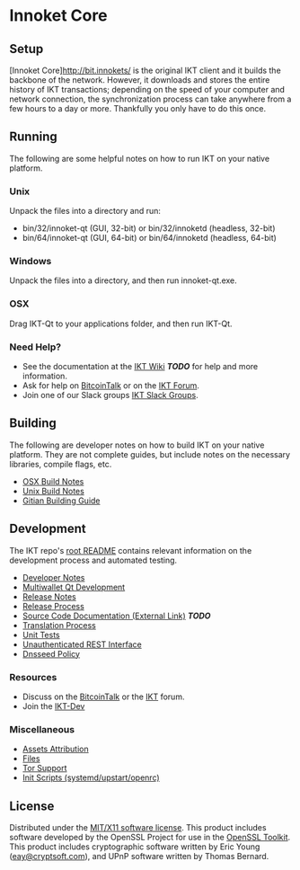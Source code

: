 Innoket Core
=====================

Setup
---------------------
[Innoket Core]http://bit.innokets/ is the original IKT client and it builds the backbone of the network. However, it downloads and stores the entire history of IKT transactions; depending on the speed of your computer and network connection, the synchronization process can take anywhere from a few hours to a day or more. Thankfully you only have to do this once.

Running
---------------------
The following are some helpful notes on how to run IKT on your native platform.

### Unix

Unpack the files into a directory and run:

- bin/32/innoket-qt (GUI, 32-bit) or bin/32/innoketd (headless, 32-bit)
- bin/64/innoket-qt (GUI, 64-bit) or bin/64/innoketd (headless, 64-bit)

### Windows

Unpack the files into a directory, and then run innoket-qt.exe.

### OSX

Drag IKT-Qt to your applications folder, and then run IKT-Qt.

### Need Help?

* See the documentation at the [IKT Wiki](https://en.bitcoin.it/wiki/Main_Page) ***TODO***
for help and more information.
* Ask for help on [BitcoinTalk](https://bitcointalk.org/index.php?topic=1604893.0) or on the [IKT Forum](https://google.forum.com/).
* Join one of our Slack groups [IKT Slack Groups](https://google.slack.com/).

Building
---------------------
The following are developer notes on how to build IKT on your native platform. They are not complete guides, but include notes on the necessary libraries, compile flags, etc.

- [OSX Build Notes](build-osx.md)
- [Unix Build Notes](build-unix.md)
- [Gitian Building Guide](gitian-building.md)

Development
---------------------
The IKT repo's [root README](https://github.com/ALPHANODE/IKT/blob/master/README.md) contains relevant information on the development process and automated testing.

- [Developer Notes](developer-notes.md)
- [Multiwallet Qt Development](multiwallet-qt.md)
- [Release Notes](release-notes.md)
- [Release Process](release-process.md)
- [Source Code Documentation (External Link)](https://dev.visucore.com/bitcoin/doxygen/) ***TODO***
- [Translation Process](translation_process.md)
- [Unit Tests](unit-tests.md)
- [Unauthenticated REST Interface](REST-interface.md)
- [Dnsseed Policy](dnsseed-policy.md)

### Resources

* Discuss on the [BitcoinTalk](https://bitcointalk.org/index.php?topic=1604893.0) or the [IKT](https://google.forum.com/) forum.
* Join the [IKT-Dev](https://google.slack.com/) 

### Miscellaneous
- [Assets Attribution](assets-attribution.md)
- [Files](files.md)
- [Tor Support](tor.md)
- [Init Scripts (systemd/upstart/openrc)](init.md)

License
---------------------
Distributed under the [MIT/X11 software license](http://www.opensource.org/licenses/mit-license.php).
This product includes software developed by the OpenSSL Project for use in the [OpenSSL Toolkit](https://www.openssl.org/). This product includes
cryptographic software written by Eric Young ([eay@cryptsoft.com](mailto:eay@cryptsoft.com)), and UPnP software written by Thomas Bernard.
